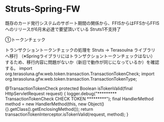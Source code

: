 # Struts-Spring-FW
既存のカード発行システムのサポート期間の関係から、FFISからはFFSからFFISへのリリースが6月末必達で要望頂いている
Struts1不支持了

①トークンチェック

トランザクショントークンチェックの処理を
Struts -> Terasoulna ライブラリへ移行
（※Springライブラリにはトランザクショントークンチェックはない）するため、移行内容に問題がないか（新旧で動作が同じになっているか）を確認する。
import org.terasoluna.gfw.web.token.transaction.TransactionTokenCheck;
import org.terasoluna.gfw.web.token.transaction.TransactionTokenType;

@TransactionTokenCheck
	protected Boolean isTokenValid(final HttpServletRequest request) {
		logger.debug("********* TransactionTokenCheck CHECK TOKEN *********");
		final HandlerMethod method = new HandlerMethod(this, new Object(){}.getClass().getEnclosingMethod());
		return transactionTokenInterceptor.isTokenValid(request, method);
	}
